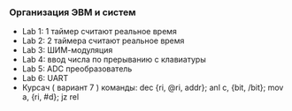 ### Организация ЭВМ и систем
* Lab 1: 1 таймер считают реальное время
* Lab 2: 2 таймера считают реальное время
* Lab 3: ШИМ-модуляция
* Lab 4: ввод числа по прерыванию с клавиатуры
* Lab 5: ADC преобразователь
* Lab 6: UART
* Курсач ( вариант 7 ) команды:
dec {ri, @ri, addr};
anl c, {bit, /bit};
mov a, {ri, #d};
jz rel
